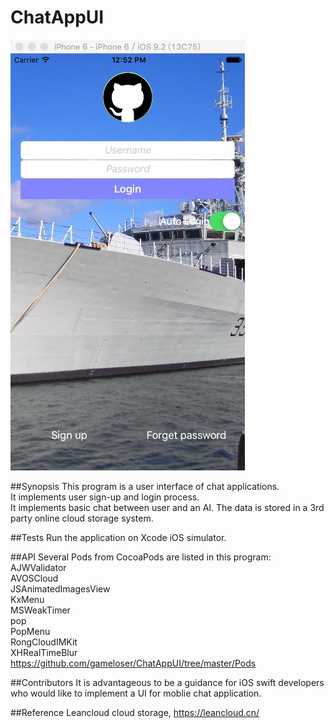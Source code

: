 # ChatAppUI
![Alt text](/login_ui.png?raw=true "Optional Title")

##Synopsis
This program is a user interface of chat applications.  
It implements user sign-up and login process.  
It implements basic chat between user and an AI.
The data is stored in a 3rd party online cloud storage system.  

##Tests
Run the application on Xcode iOS simulator.  

##API
Several Pods from CocoaPods are listed in this program:  
  AJWValidator  
  AVOSCloud  
  JSAnimatedImagesView  
  KxMenu  
  MSWeakTimer  
  pop  
  PopMenu  
  RongCloudIMKit  
  XHRealTimeBlur  
https://github.com/gameloser/ChatAppUI/tree/master/Pods  

##Contributors
It is advantageous to be a guidance for iOS swift developers who would like to implement a UI for moblie chat application.  

##Reference
Leancloud cloud storage, https://leancloud.cn/


